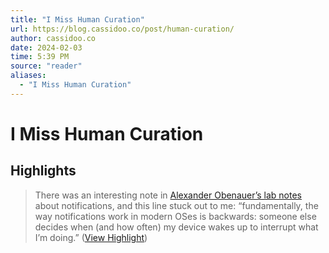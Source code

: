 ```yaml
---
title: "I Miss Human Curation"
url: https://blog.cassidoo.co/post/human-curation/
author: cassidoo.co
date: 2024-02-03
time: 5:39 PM
source: "reader"
aliases:
  - "I Miss Human Curation"
---
```

# I Miss Human Curation

## Highlights
> There was an interesting note in [Alexander Obenauer’s lab notes](https://alexanderobenauer.com/labnotes/019/) about notifications, and this line stuck out to me: “fundamentally, the way notifications work in modern OSes is backwards: someone else decides when (and how often) my device wakes up to interrupt what I’m doing.” ([View Highlight](https://read.readwise.io/read/01hm23fhpmrr08w63grysykbj2))


